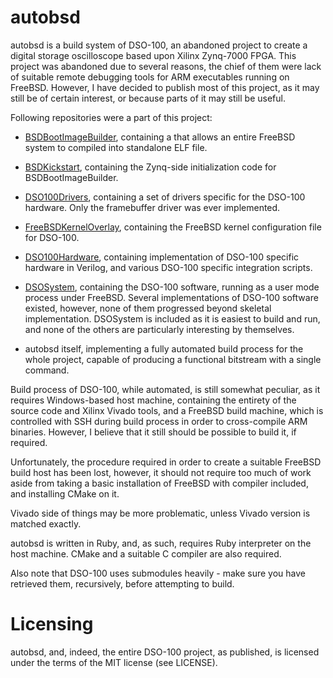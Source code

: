 # autobsd

autobsd is a build system of DSO-100, an abandoned project to create a digital
storage oscilloscope based upon Xilinx Zynq-7000 FPGA. This project was
abandoned due to several reasons, the chief of them were lack of suitable
remote debugging tools for ARM executables running on FreeBSD. However, I have
decided to publish most of this project, as it may still be of certain
interest, or because parts of it may still be useful.

Following repositories were a part of this project:

  * [BSDBootImageBuilder](https://github.com/moon-touched/BSDBootImageBuilder),
    containing a that allows an entire FreeBSD system to compiled into
	standalone ELF file. 

  * [BSDKickstart](https://github.com/moon-touched/BSDKickstart), containing
    the Zynq-side initialization code for BSDBootImageBuilder.

  * [DSO100Drivers](https://github.com/moon-touched/DSO100Drivers),
    containing a set of drivers specific for the DSO-100 hardware. Only 
	the framebuffer driver was ever implemented.
	
  * [FreeBSDKernelOverlay](https://github.com/moon-touched/FreeBSDKernelOverlay),
	containing the FreeBSD kernel configuration file for DSO-100.

  * [DSO100Hardware](https://github.com/moon-touched/DSO100Hardware),
    containing implementation of DSO-100 specific hardware in Verilog, and 
	various DSO-100 specific integration scripts.
	
  * [DSOSystem](https://github.com/moon-touched/DSOSystem), containing the
    DSO-100 software, running as a user mode process under FreeBSD. Several
	implementations of DSO-100 software existed, however, none of them
	progressed beyond skeletal implementation. DSOSystem is included as it is
	easiest to build and run, and none of the others are particularly
	interesting by themselves.
	
  * autobsd itself, implementing a fully automated build process for the whole
    project, capable of producing a functional bitstream with a single command.
	
Build process of DSO-100, while automated, is still somewhat peculiar, as it
requires Windows-based host machine, containing the entirety of the source code
and Xilinx Vivado tools, and a FreeBSD build machine, which is controlled with
SSH during build process in order to cross-compile ARM binaries. However, I
believe that it still should be possible to build it, if required.

Unfortunately, the procedure required in order to create a suitable FreeBSD
build host has been lost, however, it should not require too much of work
aside from taking a basic installation of FreeBSD with compiler included, and
installing CMake on it.

Vivado side of things may be more problematic, unless Vivado version is
matched exactly.

autobsd is written in Ruby, and, as such, requires Ruby interpreter on the host
machine. CMake and a suitable C compiler are also required.

Also note that DSO-100 uses submodules heavily - make sure you have retrieved
them, recursively, before attempting to build.

# Licensing

autobsd, and, indeed, the entire DSO-100 project, as published, is licensed
under the terms of the MIT license (see LICENSE).
